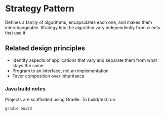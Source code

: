 # Strategy Pattern

Defines a family of algorithms, encapsulates each one, and makes them 
interchangeable. Strategy lets the algorithm vary independently from 
clients that use it.

## Related design principles
- Identify aspects of applications that vary and separate them from
what stays the same
- Program to an interface, not an implementation
- Favor composition over inheritance

### Java build notes
Projects are scaffolded using Gradle. To build/test run:
```Bash
gradle build
```

